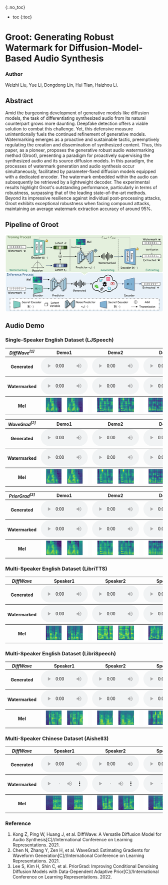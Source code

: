 {:.no_toc}
* toc
{:toc}

# Groot: Generating Robust Watermark for Diffusion-Model-Based Audio Synthesis

### Author
Weizhi Liu, Yue Li, Dongdong Lin, Hui Tian, Haizhou Li.

## Abstract
Amid the burgeoning development of generative models like diffusion models, the task of differentiating synthesized audio from its natural counterpart
grows more daunting. Deepfake detection offers a viable solution to combat this challenge. Yet, this defensive measure unintentionally fuels the continued
refinement of generative models. Watermarking emerges as a proactive and sustainable tactic, preemptively regulating the creation and dissemination of
synthesized content. Thus, this paper, as a pioneer, proposes the generative robust audio watermarking method (Groot), presenting a paradigm for proactively
supervising the synthesized audio and its source diffusion models. In this paradigm, the processes of watermark generation and audio synthesis occur
simultaneously, facilitated by parameter-fixed diffusion models equipped with a dedicated encoder. The watermark embedded within the audio can subsequently be
retrieved by a lightweight decoder. The experimental results highlight Groot's outstanding performance, particularly in terms of robustness, surpassing that
of the leading state-of-the-art methods. Beyond its impressive resilience against individual post-processing attacks, Groot exhibits exceptional
robustness when facing compound attacks, maintaining an average watermark extraction accuracy of around 95%.

## Pipeline of Groot
![Image](groot.png)

## Audio Demo
### Single-Speaker English Dataset (LJSpeech)

<table>
  <thead>
     <th style="text-align: center"><strong><em>DiffWave<sup>[1]</sup></em></strong></th>
     <th style="text-align: center">Demo1</th>
     <th style="text-align: center">Demo2</th>
     <th style="text-align: center">Demo3</th>
     <th style="text-align: center">Demo4</th>
     <th style="text-align: center">Demo5</th>
  </thead>
  <tbody>
    <tr>
      <th>Generated</th>
      <td style="text-align: center"><audio controls style="width: 150px;"><source src="audio/ljs/ljs_generated1.wav" type="audio/wav"></audio></td>
      <td style="text-align: center"><audio controls style="width: 150px;"><source src="audio/ljs/ljs_generated2.wav" type="audio/wav"></audio></td>
      <td style="text-align: center"><audio controls style="width: 150px;"><source src="audio/ljs/ljs_generated3.wav" type="audio/wav"></audio></td>
      <td style="text-align: center"><audio controls style="width: 150px;"><source src="audio/ljs/ljs_generated4.wav" type="audio/wav"></audio></td>
      <td style="text-align: center"><audio controls style="width: 150px;"><source src="audio/ljs/ljs_generated5.wav" type="audio/wav"></audio></td>
    </tr>
  </tbody>
  <tbody>
    <tr>
      <th>Watermarked</th>
      <td style="text-align: center"><audio controls style="width: 150px;"><source src="audio/ljs/ljs_watermarked1.wav" type="audio/wav"></audio></td>
      <td style="text-align: center"><audio controls style="width: 150px;"><source src="audio/ljs/ljs_watermarked2.wav" type="audio/wav"></audio></td>
      <td style="text-align: center"><audio controls style="width: 150px;"><source src="audio/ljs/ljs_watermarked3.wav" type="audio/wav"></audio></td>
      <td style="text-align: center"><audio controls style="width: 150px;"><source src="audio/ljs/ljs_watermarked4.wav" type="audio/wav"></audio></td>
      <td style="text-align: center"><audio controls style="width: 150px;"><source src="audio/ljs/ljs_watermarked5.wav" type="audio/wav"></audio></td>
    </tr>
  </tbody>
  <tbody>
    <tr>
      <th>Mel</th>
      <td style="text-align: center"><img src="audio/ljs/ljs1.png" alt="Description" style="width: 100%; height: 100%;"></td>
      <td style="text-align: center"><img src="audio/ljs/ljs2.png" alt="Description" style="width: 100%; height: 100%;"></td>
      <td style="text-align: center"><img src="audio/ljs/ljs3.png" alt="Description" style="width: 100%; height: 100%;"></td>
      <td style="text-align: center"><img src="audio/ljs/ljs4.png" alt="Description" style="width: 100%; height: 100%;"></td>
      <td style="text-align: center"><img src="audio/ljs/ljs5.png" alt="Description" style="width: 100%; height: 100%;"></td>
    </tr>
  </tbody>
</table>

<table>
  <thead>
     <th style="text-align: center"><strong><em>WaveGrad<sup>[2]</sup></em></strong></th>
     <th style="text-align: center">Demo1</th>
     <th style="text-align: center">Demo2</th>
     <th style="text-align: center">Demo3</th>
     <th style="text-align: center">Demo4</th>
     <th style="text-align: center">Demo5</th>
  </thead>
  <tbody>
    <tr>
      <th>Generated</th>
      <td style="text-align: center"><audio controls style="width: 150px;"><source src="audio/wavegrad/ljs_generated1.wav" type="audio/wav"></audio></td>
      <td style="text-align: center"><audio controls style="width: 150px;"><source src="audio/wavegrad/ljs_generated2.wav" type="audio/wav"></audio></td>
      <td style="text-align: center"><audio controls style="width: 150px;"><source src="audio/wavegrad/ljs_generated3.wav" type="audio/wav"></audio></td>
      <td style="text-align: center"><audio controls style="width: 150px;"><source src="audio/wavegrad/ljs_generated4.wav" type="audio/wav"></audio></td>
      <td style="text-align: center"><audio controls style="width: 150px;"><source src="audio/wavegrad/ljs_generated5.wav" type="audio/wav"></audio></td>
    </tr>
  </tbody>
  <tbody>
    <tr>
      <th>Watermarked</th>
      <td style="text-align: center"><audio controls style="width: 150px;"><source src="audio/wavegrad/ljs_watermarked1.wav" type="audio/wav"></audio></td>
      <td style="text-align: center"><audio controls style="width: 150px;"><source src="audio/wavegrad/ljs_watermarked2.wav" type="audio/wav"></audio></td>
      <td style="text-align: center"><audio controls style="width: 150px;"><source src="audio/wavegrad/ljs_watermarked3.wav" type="audio/wav"></audio></td>
      <td style="text-align: center"><audio controls style="width: 150px;"><source src="audio/wavegrad/ljs_watermarked4.wav" type="audio/wav"></audio></td>
      <td style="text-align: center"><audio controls style="width: 150px;"><source src="audio/wavegrad/ljs_watermarked5.wav" type="audio/wav"></audio></td>
    </tr>
  </tbody>
  <tbody>
    <tr>
      <th>Mel</th>
      <td style="text-align: center"><img src="audio/wavegrad/ljs1.png" alt="Description" style="width: 100%; height: 100%;"></td>
      <td style="text-align: center"><img src="audio/wavegrad/ljs2.png" alt="Description" style="width: 100%; height: 100%;"></td>
      <td style="text-align: center"><img src="audio/wavegrad/ljs3.png" alt="Description" style="width: 100%; height: 100%;"></td>
      <td style="text-align: center"><img src="audio/wavegrad/ljs4.png" alt="Description" style="width: 100%; height: 100%;"></td>
      <td style="text-align: center"><img src="audio/wavegrad/ljs5.png" alt="Description" style="width: 100%; height: 100%;"></td>
    </tr>
  </tbody>
</table>

<table>
  <thead>
     <th style="text-align: center"><strong><em>PriorGrad<sup>[3]</sup></em></strong></th>
     <th style="text-align: center">Demo1</th>
     <th style="text-align: center">Demo2</th>
     <th style="text-align: center">Demo3</th>
     <th style="text-align: center">Demo4</th>
     <th style="text-align: center">Demo5</th>
  </thead>
  <tbody>
    <tr>
      <th>Generated</th>
      <td style="text-align: center"><audio controls style="width: 150px;"><source src="audio/priorgrad/ljs_generated1.wav" type="audio/wav"></audio></td>
      <td style="text-align: center"><audio controls style="width: 150px;"><source src="audio/priorgrad/ljs_generated2.wav" type="audio/wav"></audio></td>
      <td style="text-align: center"><audio controls style="width: 150px;"><source src="audio/priorgrad/ljs_generated3.wav" type="audio/wav"></audio></td>
      <td style="text-align: center"><audio controls style="width: 150px;"><source src="audio/priorgrad/ljs_generated4.wav" type="audio/wav"></audio></td>
      <td style="text-align: center"><audio controls style="width: 150px;"><source src="audio/priorgrad/ljs_generated5.wav" type="audio/wav"></audio></td>
    </tr>
  </tbody>
  <tbody>
    <tr>
      <th>Watermarked</th>
      <td style="text-align: center"><audio controls style="width: 150px;"><source src="audio/priorgrad/ljs_watermarked1.wav" type="audio/wav"></audio></td>
      <td style="text-align: center"><audio controls style="width: 150px;"><source src="audio/priorgrad/ljs_watermarked2.wav" type="audio/wav"></audio></td>
      <td style="text-align: center"><audio controls style="width: 150px;"><source src="audio/priorgrad/ljs_watermarked3.wav" type="audio/wav"></audio></td>
      <td style="text-align: center"><audio controls style="width: 150px;"><source src="audio/priorgrad/ljs_watermarked4.wav" type="audio/wav"></audio></td>
      <td style="text-align: center"><audio controls style="width: 150px;"><source src="audio/priorgrad/ljs_watermarked5.wav" type="audio/wav"></audio></td>
    </tr>
  </tbody>
  <tbody>
    <tr>
      <th>Mel</th>
      <td style="text-align: center"><img src="audio/priorgrad/ljs1.png" alt="Description" style="width: 100%; height: 100%;"></td>
      <td style="text-align: center"><img src="audio/priorgrad/ljs2.png" alt="Description" style="width: 100%; height: 100%;"></td>
      <td style="text-align: center"><img src="audio/priorgrad/ljs3.png" alt="Description" style="width: 100%; height: 100%;"></td>
      <td style="text-align: center"><img src="audio/priorgrad/ljs4.png" alt="Description" style="width: 100%; height: 100%;"></td>
      <td style="text-align: center"><img src="audio/priorgrad/ljs5.png" alt="Description" style="width: 100%; height: 100%;"></td>
    </tr>
  </tbody>
</table>



### Multi-Speaker English Dataset (<strong>LibriTTS</strong>)
<table>
  <thead>
     <th style="text-align: center"><em>DiffWave</em></th>
     <th style="text-align: center">Speaker1</th>
     <th style="text-align: center">Speaker2</th>
     <th style="text-align: center">Speaker3</th>
     <th style="text-align: center">Speaker4</th>
     <th style="text-align: center">Speaker5</th>
  </thead>
  <tbody>
    <tr>
      <th>Generated</th>
      <td style="text-align: center"><audio controls style="width: 150px;"><source src="audio/lts/lts_generated1.wav" type="audio/wav"></audio></td>
      <td style="text-align: center"><audio controls style="width: 150px;"><source src="audio/lts/lts_generated2.wav" type="audio/wav"></audio></td>
      <td style="text-align: center"><audio controls style="width: 150px;"><source src="audio/lts/lts_generated3.wav" type="audio/wav"></audio></td>
      <td style="text-align: center"><audio controls style="width: 150px;"><source src="audio/lts/lts_generated4.wav" type="audio/wav"></audio></td>
      <td style="text-align: center"><audio controls style="width: 150px;"><source src="audio/lts/lts_generated5.wav" type="audio/wav"></audio></td>
    </tr>
  </tbody>
  <tbody>
    <tr>
      <th>Watermarked</th>
      <td style="text-align: center"><audio controls style="width: 150px;"><source src="audio/lts/lts_watermarked1.wav" type="audio/wav"></audio></td>
      <td style="text-align: center"><audio controls style="width: 150px;"><source src="audio/lts/lts_watermarked2.wav" type="audio/wav"></audio></td>
      <td style="text-align: center"><audio controls style="width: 150px;"><source src="audio/lts/lts_watermarked3.wav" type="audio/wav"></audio></td>
      <td style="text-align: center"><audio controls style="width: 150px;"><source src="audio/lts/lts_watermarked4.wav" type="audio/wav"></audio></td>
      <td style="text-align: center"><audio controls style="width: 150px;"><source src="audio/lts/lts_watermarked5.wav" type="audio/wav"></audio></td>
    </tr>
  </tbody>
  <tbody>
    <tr>
      <th>Mel</th>
      <td style="text-align: center"><img src="audio/lts/lts1.png" alt="Description" style="width: 100%; height: 100%;"></td>
      <td style="text-align: center"><img src="audio/lts/lts2.png" alt="Description" style="width: 100%; height: 100%;"></td>
      <td style="text-align: center"><img src="audio/lts/lts3.png" alt="Description" style="width: 100%; height: 100%;"></td>
      <td style="text-align: center"><img src="audio/lts/lts4.png" alt="Description" style="width: 100%; height: 100%;"></td>
      <td style="text-align: center"><img src="audio/lts/lts5.png" alt="Description" style="width: 100%; height: 100%;"></td>
    </tr>
  </tbody>
</table>


### Multi-Speaker English Dataset (<strong>LibriSpeech</strong>)
<table>
  <thead>
     <th style="text-align: center"><em>DiffWave</em></th>
     <th style="text-align: center">Speaker1</th>
     <th style="text-align: center">Speaker2</th>
     <th style="text-align: center">Speaker3</th>
     <th style="text-align: center">Speaker4</th>
     <th style="text-align: center">Speaker5</th>
  </thead>
  <tbody>
    <tr>
      <th>Generated</th>
      <td style="text-align: center"><audio controls style="width: 150px;"><source src="audio/lbs/lbs_generated1.wav" type="audio/wav"></audio></td>
      <td style="text-align: center"><audio controls style="width: 150px;"><source src="audio/lbs/lbs_generated2.wav" type="audio/wav"></audio></td>
      <td style="text-align: center"><audio controls style="width: 150px;"><source src="audio/lbs/lbs_generated3.wav" type="audio/wav"></audio></td>
      <td style="text-align: center"><audio controls style="width: 150px;"><source src="audio/lbs/lbs_generated4.wav" type="audio/wav"></audio></td>
      <td style="text-align: center"><audio controls style="width: 150px;"><source src="audio/lbs/lbs_generated5.wav" type="audio/wav"></audio></td>
    </tr>
  </tbody>
  <tbody>
    <tr>
      <th>Watermarked</th>
      <td style="text-align: center"><audio controls style="width: 150px;"><source src="audio/lbs/lbs_watermarked1.wav" type="audio/wav"></audio></td>
      <td style="text-align: center"><audio controls style="width: 150px;"><source src="audio/lbs/lbs_watermarked2.wav" type="audio/wav"></audio></td>
      <td style="text-align: center"><audio controls style="width: 150px;"><source src="audio/lbs/lbs_watermarked3.wav" type="audio/wav"></audio></td>
      <td style="text-align: center"><audio controls style="width: 150px;"><source src="audio/lbs/lbs_watermarked4.wav" type="audio/wav"></audio></td>
      <td style="text-align: center"><audio controls style="width: 150px;"><source src="audio/lbs/lbs_watermarked5.wav" type="audio/wav"></audio></td>
    </tr>
  </tbody>
  <tbody>
    <tr>
      <th>Mel</th>
      <td style="text-align: center"><img src="audio/lbs/lbs1.png" alt="Description" style="width: 100%; height: 100%;"></td>
      <td style="text-align: center"><img src="audio/lbs/lbs2.png" alt="Description" style="width: 100%; height: 100%;"></td>
      <td style="text-align: center"><img src="audio/lbs/lbs3.png" alt="Description" style="width: 100%; height: 100%;"></td>
      <td style="text-align: center"><img src="audio/lbs/lbs4.png" alt="Description" style="width: 100%; height: 100%;"></td>
      <td style="text-align: center"><img src="audio/lbs/lbs5.png" alt="Description" style="width: 100%; height: 100%;"></td>
    </tr>
  </tbody>
</table>


### Multi-Speaker Chinese Dataset (<strong>Aishell3</strong>)
<table>
  <thead>
     <th style="text-align: center"><em>DiffWave</em></th>
     <th style="text-align: center">Speaker1</th>
     <th style="text-align: center">Speaker2</th>
     <th style="text-align: center">Speaker3</th>
     <th style="text-align: center">Speaker4</th>
     <th style="text-align: center">Speaker5</th>
  </thead>
  <tbody>
    <tr>
      <th>Generated</th>
      <td style="text-align: center"><audio controls style="width: 150px;"><source src="audio/asl/asl_generated1.wav" type="audio/wav"></audio></td>
      <td style="text-align: center"><audio controls style="width: 150px;"><source src="audio/asl/asl_generated2.wav" type="audio/wav"></audio></td>
      <td style="text-align: center"><audio controls style="width: 150px;"><source src="audio/asl/asl_generated3.wav" type="audio/wav"></audio></td>
      <td style="text-align: center"><audio controls style="width: 150px;"><source src="audio/asl/asl_generated4.wav" type="audio/wav"></audio></td>
      <td style="text-align: center"><audio controls style="width: 150px;"><source src="audio/asl/asl_generated5.wav" type="audio/wav"></audio></td>
    </tr>
  </tbody>
  <tbody>
    <tr>
      <th>Watermarked</th>
      <td style="text-align: center"><audio controls style="width: 150px;"><source src="audio/asl/asl_watermarked1.wav" type="audio/wav"></audio></td>
      <td style="text-align: center"><audio controls style="width: 150px;"><source src="audio/asl/asl_watermarked2.wav" type="audio/wav"></audio></td>
      <td style="text-align: center"><audio controls style="width: 150px;"><source src="audio/asl/asl_watermarked3.wav" type="audio/wav"></audio></td>
      <td style="text-align: center"><audio controls style="width: 150px;"><source src="audio/asl/asl_watermarked4.wav" type="audio/wav"></audio></td>
      <td style="text-align: center"><audio controls style="width: 150px;"><source src="audio/asl/asl_watermarked5.wav" type="audio/wav"></audio></td>
    </tr>
  </tbody>
  <tbody>
    <tr>
      <th>Mel</th>
      <td style="text-align: center"><img src="audio/asl/asl1.png" alt="Description" style="width: 100%; height: 100%;"></td>
      <td style="text-align: center"><img src="audio/asl/asl2.png" alt="Description" style="width: 100%; height: 100%;"></td>
      <td style="text-align: center"><img src="audio/asl/asl3.png" alt="Description" style="width: 100%; height: 100%;"></td>
      <td style="text-align: center"><img src="audio/asl/asl4.png" alt="Description" style="width: 100%; height: 100%;"></td>
      <td style="text-align: center"><img src="audio/asl/asl5.png" alt="Description" style="width: 100%; height: 100%;"></td>
    </tr>
  </tbody>
</table>

### Reference
1. Kong Z, Ping W, Huang J, et al. DiffWave: A Versatile Diffusion Model for Audio Synthesis[C]//International Conference on Learning Representations. 2021.
2. Chen N, Zhang Y, Zen H, et al. WaveGrad: Estimating Gradients for Waveform Generation[C]//International Conference on Learning Representations. 2021.
3. Lee S, Kim H, Shin C, et al. PriorGrad: Improving Conditional Denoising Diffusion Models with Data-Dependent Adaptive Prior[C]//International Conference on Learning Representations. 2022.

